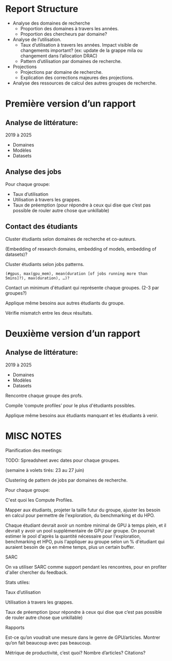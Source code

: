 # Report Structure

- Analyse des domaines de recherche
  - Proportion des domaines à travers les années.
  - Proportion des chercheurs par domaine?
- Analyse de l’utilisation.
  - Taux d’utilisation à travers les années. Impact visible de changements important? (ex: update de la grappe mila ou changement dans l’allocation DRAC)
  - Pattern d’utilisation par domaines de recherche.
- Projections
  - Projections par domaine de recherche.
  - Explication des corrections majeures des projections.
- Analyse des ressources de calcul des autres groupes de recherche.





# Première version d’un rapport

## Analyse de littérature:

2019 à 2025

- Domaines
- Modèles
- Datasets

## Analyse des jobs

Pour chaque groupe:
- Taux d’utilisation
- Utilisation à travers les grappes.
- Taux de préemption (pour répondre à ceux qui dise que c’est pas possible de rouler autre chose que unkillable)

## Contact des étudiants

Cluster étudiants selon domaines de recherche et co-auteurs.

   (Embedding of research domains, embedding of models, embedding of datasets)?

Cluster étudiants selon jobs patterns.

    (#gpus, max(gpu_mem), mean(duration [of jobs running more than 5mins]?), max(duration), …)?

Contact un minimum d'étudiant qui représente chaque groupes. (2-3 par groupes?)

Applique même besoins aux autres étudiants du groupe.

Vérifie mismatch entre les deux résultats.

# Deuxième version d’un rapport

## Analyse de littérature:

2019 à 2025
- Domaines
- Modèles
- Datasets

Rencontre chaque groupe des profs.

Compile ‘compute profiles’ pour le plus d'étudiants possibles.

Applique même besoins aux étudiants manquant et les étudiants à venir.










# MISC NOTES

Planification des meetings:

TODO: Spreadsheet avec dates pour chaque groupes.

(semaine à volets tirés: 23 au 27 juin)




Clustering de pattern de jobs par domaines de recherche.

Pour chaque groupe:

C'est quoi les Compute Profiles.

Mapper aux étudiants, projeter la taille futur du groupe, ajuster les besoin en calcul pour permettre de l'exploration, du benchmarking et du HPO.

Chaque étudiant devrait avoir un nombre minimal de GPU à temps plein, et il devrait y avoir un pool supplémentaire de GPU par groupe. On pourrait estimer le pool d'après la quantité nécessaire pour l'exploration, benchmarking et HPO, puis l'appliquer au groupe selon un % d'étudiant qui auraient besoin de ça en même temps, plus un certain buffer.











SARC

On va utiliser SARC comme support pendant les rencontres, pour en profiter d'aller chercher du feedback.



Stats utiles:

Taux d’utilisation

Utilisation à travers les grappes.

Taux de préemption (pour répondre à ceux qui dise que c’est pas possible de rouler autre chose que unkillable)

Rapports



Est-ce qu’on voudrait une mesure dans le genre de GPU/articles. Montrer qu’on fait beaucoup avec pas beaucoup.

Métrique de productivité, c’est quoi? Nombre d’articles? Citations? 







